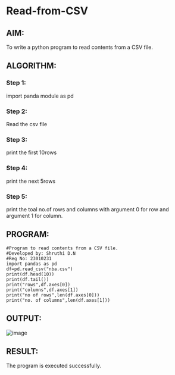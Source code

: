 # Read-from-CSV

## AIM:
To write a python program to read contents from a CSV file.

## ALGORITHM:
### Step 1:
import panda module as pd
### Step 2:
Read the csv file
### Step 3:
print the first 10rows
### Step 4:
print the next 5rows
### Step 5:
print the toal no.of rows and columns with argument 0 for row and argument 1 for column.

## PROGRAM:
```
#Program to read contents from a CSV file.
#Developed by: Shruthi D.N
#Reg No: 23010231
import pandas as pd
df=pd.read_csv("nba.csv")
print(df.head(10))
print(df.tail())
print("rows",df.axes[0])
print("columns",df.axes[1])
print("no of rows",len(df.axes[0]))
print("no. of columns",len(df.axes[1]))
```

## OUTPUT:
![image](https://github.com/Shruthidn27/Read-from-CSV/assets/138849783/0ae76453-c439-478b-9a28-ceac6e38da62)

## RESULT:
The program is executed successfully.
